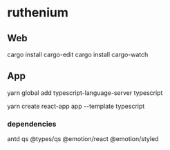 # ruthenium

## Web

cargo install cargo-edit
cargo install cargo-watch

## App

yarn global add typescript-language-server typescript

yarn create react-app app --template typescript

### dependencies

antd
qs
@types/qs
@emotion/react
@emotion/styled
